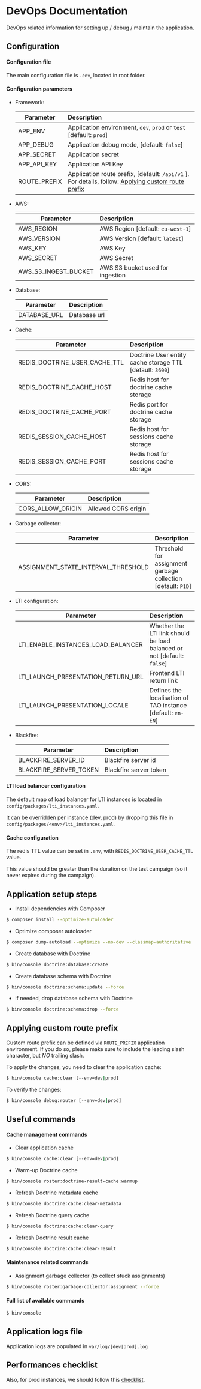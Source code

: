# DevOps Documentation

DevOps related information for setting up / debug / maintain the application.

## Configuration

#### Configuration file

The main configuration file is `.env`, located in root folder.

#### Configuration parameters

- Framework:

    | Parameter | Description |
    | ------------- |:-------------|
    | APP_ENV | Application environment, `dev`, `prod` or `test` [default: `prod`] |
    | APP_DEBUG | Application debug mode, [default: `false`] |
    | APP_SECRET | Application secret |
    | APP_API_KEY | Application API Key |
    | ROUTE_PREFIX | Application route prefix, [default: `/api/v1` ]. For details, follow: [Applying custom route prefix](#applying-custom-route-prefix)
    
- AWS:

    | Parameter | Description |
    | ------------- |:-------------|
    | AWS_REGION | AWS Region [default: `eu-west-1`] |
    | AWS_VERSION | AWS Version [default: `latest`] |
    | AWS_KEY | AWS Key |
    | AWS_SECRET | AWS Secret |
    | AWS_S3_INGEST_BUCKET | AWS S3 bucket used for ingestion |
    
- Database:

    | Parameter | Description |
    | ------------- |:-------------|
    | DATABASE_URL | Database url |
    
- Cache:

    | Parameter | Description |
    | ------------- |:-------------|
    | REDIS_DOCTRINE_USER_CACHE_TTL | Doctrine User entity cache storage TTL [default: `3600`] |
    | REDIS_DOCTRINE_CACHE_HOST | Redis host for doctrine cache storage |
    | REDIS_DOCTRINE_CACHE_PORT | Redis port for doctrine cache storage |
    | REDIS_SESSION_CACHE_HOST | Redis host for sessions cache storage |
    | REDIS_SESSION_CACHE_PORT | Redis host for sessions cache storage |
    
- CORS:

    | Parameter | Description |
    | ------------- |:-------------|
    | CORS_ALLOW_ORIGIN | Allowed CORS origin |
    
- Garbage collector:

    | Parameter | Description |
    | ------------- |:-------------|
    | ASSIGNMENT_STATE_INTERVAL_THRESHOLD | Threshold for assignment garbage collection [default: `P1D`] |

- LTI configuration:

    | Parameter | Description |
    | ------------- |:-------------|
    | LTI_ENABLE_INSTANCES_LOAD_BALANCER | Whether the LTI link should be load balanced or not [default: `false`] |
    | LTI_LAUNCH_PRESENTATION_RETURN_URL | Frontend LTI return link |
    | LTI_LAUNCH_PRESENTATION_LOCALE | Defines the localisation of TAO instance [default: `en-EN`] |

- Blackfire:

    | Parameter | Description |
    | ------------- |:-------------|
    | BLACKFIRE_SERVER_ID | Blackfire server id |
    | BLACKFIRE_SERVER_TOKEN | Blackfire server token |

#### LTI load balancer configuration

The default map of load balancer for LTI instances is located in `config/packages/lti_instances.yaml`.

It can be overridden per instance (dev, prod) by dropping this file in `config/packages/<env>/lti_instances.yaml`.

#### Cache configuration

The redis TTL value can be set in `.env`, with `REDIS_DOCTRINE_USER_CACHE_TTL` value.

This value should be greater than the duration on the test campaign (so it never expires during the campaign).

## Application setup steps

- Install dependencies with Composer

```bash
$ composer install --optimize-autoloader
```

- Optimize composer autoloader

```bash
$ composer dump-autoload --optimize --no-dev --classmap-authoritative
```

- Create database with Doctrine

```bash
$ bin/console doctrine:database:create
``` 

- Create database schema with Doctrine

```bash
$ bin/console doctrine:schema:update --force
```

- If needed, drop database schema with Doctrine

```bash
$ bin/console doctrine:schema:drop --force
```

## Applying custom route prefix

Custom route prefix can be defined via `ROUTE_PREFIX` application environment. 
If you do so, please make sure to include the leading slash character, but *NO* trailing slash.

To apply the changes, you need to clear the application cache:

```bash
$ bin/console cache:clear [--env=dev|prod]
```

To verify the changes:

```bash
$ bin/console debug:router [--env=dev|prod]
```

## Useful commands

#### Cache management commands

- Clear application cache

```bash
$ bin/console cache:clear [--env=dev|prod]
```

- Warm-up Doctrine cache

```bash
$ bin/console roster:doctrine-result-cache:warmup
```

- Refresh Doctrine metadata cache

```bash
$ bin/console doctrine:cache:clear-metadata
```

- Refresh Doctrine query cache

```bash
$ bin/console doctrine:cache:clear-query
```

- Refresh Doctrine result cache

```bash
$ bin/console doctrine:cache:clear-result
```

#### Maintenance related commands

- Assignment garbage collector (to collect stuck assignments)

```bash
$ bin/console roster:garbage-collector:assignment --force
```

#### Full list of available commands

```bash
$ bin/console
```

## Application logs file

Application logs are populated in `var/log/[dev|prod].log`

## Performances checklist

Also, for prod instances, we should follow this [checklist](https://symfony.com/doc/current/performance.html). 